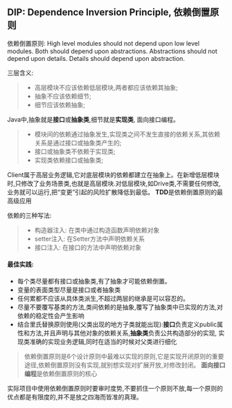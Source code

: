 ## DIP: Dependence Inversion Principle, 依赖倒置原则
依赖倒置原则: High level modules should not depend upon low level modules. Both should depend upon abstractions.
Abstractions should not depend upon details. Details should depend upon abstraction.

三层含义:
> - 高层模块不应该依赖低层模块,两者都应该依赖其抽象;
> - 抽象不应该依赖细节;
> - 细节应该依赖抽象;

Java中,抽象就是**接口**或**抽象类**,细节就是**实现类**, 面向接口编程。
> - 模块间的依赖通过抽象发生,实现类之间不发生直接的依赖关系,其依赖关系是通过接口或抽象类产生的;
> - 接口或抽象类不依赖于实现类;
> - 实现类依赖接口或抽象类;

Client属于高层业务逻辑,它对底层模块的依赖都建立在抽象上。在新增低层模块时,只修改了业务场景类,也就是高层模块.对低层模块,如Drive类,不需要任何修改,
业务就可以运行,把“变更”引起的风险扩散降低到最低。
**TDD**是依赖倒置原则的最高级应用

依赖的三种写法:
> - 构造器注入: 在类中通过构造函数声明依赖对象
> - setter注入: 在Setter方法中声明依赖关系
> - 接口注入: 在接口的方法中声明依赖对象

#### 最佳实践:
- 每个类尽量都有接口或抽象类,有了抽象才可能依赖倒置。
- 变量的表面类型尽量是接口或者抽象类
- 任何累都不应该从具体类派生,不超过两层的继承是可以容忍的。
- 尽量不要覆写基类的方法,类间依赖的是抽象,覆写了抽象类中已实现的方法,对依赖的稳定性会产生影响
- 结合里氏替换原则使用(父类出现的地方子类就能出现):**接口**负责定义public属性和方法,并且声明与其他对象的依赖关系,**抽象类**负责公共构造部分的实现,
实现类准确的实现业务逻辑,同时在适当的时候对父类进行细化

> 依赖倒置原则是6个设计原则中最难以实现的原则,它是实现开闭原则的重要途径,依赖倒置原则没有实现,就别想实现对扩展开放,对修改封闭。
**面向接口编程**是依赖倒置原则的核心

实际项目中使用依赖倒置原则时要审时度势,不要抓住一个原则不放,每一个原则的优点都是有限度的,并不是放之四海而皆准的真理。